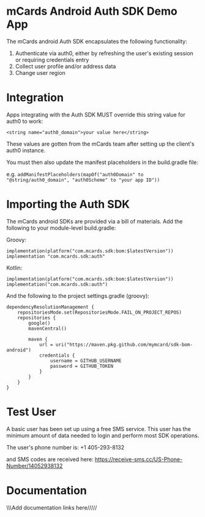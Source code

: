 # mCards Android Auth SDK Demo App

The mCards android Auth SDK encapsulates the following functionality:

1. Authenticate via auth0, either by refreshing the user's existing session or requiring credentials entry
2. Collect user profile and/or address data
3. Change user region

# Integration
Apps integrating with the Auth SDK MUST override this string value for auth0 to work:

```<string name="auth0_domain">your value here</string>```

These values are gotten from the mCards team after setting up the client's auth0 instance.

You must then also update the manifest placeholders in the build.gradle file:

e.g. ```addManifestPlaceholders(mapOf("auth0Domain" to "@string/auth0_domain", "auth0Scheme" to "your app ID"))```

# Importing the Auth SDK
The mCards android SDKs are provided via a bill of materials. Add the following to your module-level build.gradle:

Groovy:
```
implementation(platform("com.mcards.sdk:bom:$latestVersion"))
implementation "com.mcards.sdk:auth"
```

Kotlin:
```
implementation(platform("com.mcards.sdk:bom:$latestVersion"))
implementation("com.mcards.sdk:auth")
```

And the following to the project settings.gradle (groovy):
```
dependencyResolutionManagement {
    repositoriesMode.set(RepositoriesMode.FAIL_ON_PROJECT_REPOS)
    repositories {
        google()
        mavenCentral()

        maven {
            url = uri("https://maven.pkg.github.com/mymcard/sdk-bom-android")
            credentials {
                username = GITHUB_USERNAME
                password = GITHUB_TOKEN
            }
        }
    }
}
```

# Test User
A basic user has been set up using a free SMS service. This user has the minimum amount of data needed to login and perform most SDK operations.

The user's phone number is:
+1 405-293-8132

and SMS codes are received here:
https://receive-sms.cc/US-Phone-Number/14052938132

# Documentation
\\\\\Add documentation links here/////
